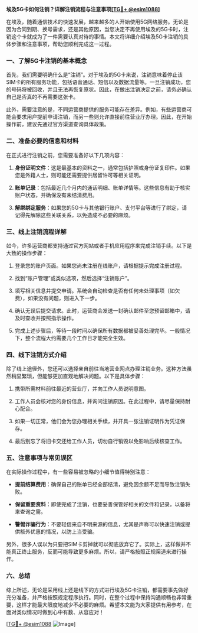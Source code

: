 **埃及5G卡如何注销？详解注销流程与注意事项[[TG💪+ @esim1088](https://t.me/s/esim1088)]**

在埃及，随着通信技术的快速发展，越来越多的人开始使用5G网络服务。无论是因为合同到期、换号需求，还是其他原因，当您决定不再使用埃及的5G卡时，注销这个卡就成为了一件需要认真对待的事情。本文将详细介绍埃及5G卡注销的具体步骤和注意事项，帮助您顺利完成这一过程。

### 一、了解5G卡注销的基本概念

首先，我们需要明确什么是“注销”。对于埃及的5G卡来说，注销意味着停止该SIM卡的所有服务功能，包括语音通话、短信以及数据流量等。一旦注销成功，您的号码将被回收，并且无法再恢复原状。因此，在做出注销决定之前，请务必确认自己是否真的不再需要这张卡。

此外，需要注意的是，不同运营商提供的服务可能存在差异。例如，有些运营商可能会要求用户提前申请注销，而另一些则允许直接前往营业厅办理。因此，在开始操作前，建议先通过官方渠道查询具体政策。

### 二、准备必要的信息和材料

在正式进行注销之前，您需要准备好以下几项内容：

1. **身份证明文件**：这是最基本的资料之一，通常包括护照或身份证复印件。如果您是外籍人士，则可能还需要提供居留许可等相关证明。
   
2. **账单记录**：包括最近几个月内的通话明细、账单详情等。这些信息有助于核实账户状态，并确保没有未结清费用。
   
3. **解绑绑定服务**：如果您的5G卡与其他银行账户、支付平台等进行了绑定，请记得先解除这些关联关系，以免造成不必要的麻烦。

### 三、线上注销流程详解

如今，许多运营商都支持通过官方网站或者手机应用程序来完成注销手续。以下是大致的操作步骤：

1. 登录您的账户页面。如果您尚未注册在线账户，请根据提示完成注册过程。
   
2. 找到“账户管理”或类似选项，然后选择“注销账户”。
   
3. 填写相关信息并提交申请。系统会自动检查是否有任何未处理事项（如欠费），如果没有问题，则进入下一步。
   
4. 确认无误后提交请求。此时，运营商会发送一封确认邮件至您预留邮箱中，请及时查收并按照指示操作。

5. 完成上述步骤后，等待一段时间以确保所有数据都被妥善处理完毕。一般情况下，整个流程大约需要几个工作日才能完全生效。

### 四、线下注销方式介绍

除了线上途径外，您还可以选择亲自前往当地营业网点办理注销业务。这种方法虽然稍显繁琐，但能够更加直观地解决问题。以下是具体步骤：

1. 携带所需材料前往最近的营业厅，并向工作人员说明意图。
   
2. 工作人员会核对您的身份信息，并询问注销原因。在此过程中，请尽量保持耐心配合。
   
3. 如果一切正常，他们会为您办理相关手续，并开具一张注销证明作为凭证保存。
   
4. 最后别忘了将旧卡交还给工作人员，切勿自行销毁以免影响后续核查工作。

### 五、注意事项与常见误区

在实际操作过程中，有一些容易被忽略的小细节值得特别注意：

- **提前结算费用**：确保自己的账单已经全部结清，避免因余额不足而导致注销失败。
  
- **保留重要资料**：即使完成了注销，也要妥善保管好相关的文件和记录，以备将来查询之需。
  
- **警惕诈骗行为**：不要轻信来自不明来源的信息，尤其是声称可以快速注销或提供额外优惠的情况，以防上当受骗。

另外，很多人误以为只要把SIM卡剪掉就可以彻底放弃它了。实际上，这样做并不能真正终止服务，反而可能导致更多麻烦。所以，请严格按照正规渠道来进行操作。

### 六、总结

综上所述，无论是采用线上还是线下的方式进行埃及5G卡注销，都需要事先做好充分准备，并严格按照规定程序执行。同时，在整个过程中保持沟通顺畅也非常重要，这样才能最大限度地减少不必要的麻烦。希望本文能为大家提供有用参考，在面对类似情况时做到心中有数、从容应对！

[[TG💪+ @esim1088](https://t.me/s/esim1088) ![Image](https://i.postimg.cc/4NQfJmqS/Snipaste-2025-05-13-00-14-12.png)]